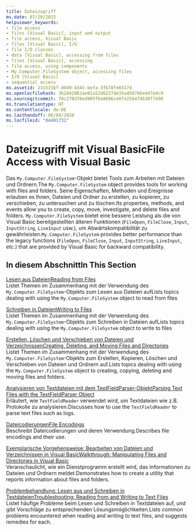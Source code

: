 ```yaml
---
title: Dateizugriff
ms.date: 07/20/2015
helpviewer_keywords:
- file access
- files [Visual Basic], input and output
- file access, Visual Basic
- files [Visual Basic], I/O
- file I/O classes
- data [Visual Basic], accessing from files
- files [Visual Basic], accessing
- file access, using components
- My.Computer.FileSystem object, accessing files
- I/O [Visual Basic]
- sequential access
ms.assetid: 231533bf-d049-4345-befa-3fb78fe6517d
ms.openlocfilehash: 3b2042862ae81a52d62374e35a456766ed47edc9
ms.sourcegitcommit: f8c270376ed905f6a8896ce0fe25b4f4b38ff498
ms.translationtype: HT
ms.contentlocale: de-DE
ms.lasthandoff: 06/04/2020
ms.locfileid: "84401731"
---
```

# <a name="file-access-with-visual-basic"></a><span data-ttu-id="d7894-102">Dateizugriff mit Visual Basic</span><span class="sxs-lookup"><span data-stu-id="d7894-102">File Access with Visual Basic</span></span>

<span data-ttu-id="d7894-103">Das `My.Computer.FileSystem`-Objekt bietet Tools zum Arbeiten mit Dateien und Ordnern.</span><span class="sxs-lookup"><span data-stu-id="d7894-103">The `My.Computer.FileSystem` object provides tools for working with files and folders.</span></span> <span data-ttu-id="d7894-104">Seine Eigenschaften, Methoden und Ereignisse erlauben es Ihnen, Dateien und Ordner zu erstellen, zu kopieren, zu verschieben, zu untersuchen und zu löschen.</span><span class="sxs-lookup"><span data-stu-id="d7894-104">Its properties, methods, and events allow you to create, copy, move, investigate, and delete files and folders.</span></span> <span data-ttu-id="d7894-105">`My.Computer.FileSystem` bietet eine bessere Leistung als die von Visual Basic bereitgestellten älteren Funktionen (`FileOpen`, `FileClose`, `Input`, `InputString`, `LineInput` usw.), um Abwärtskompatibilität zu gewährleisten.</span><span class="sxs-lookup"><span data-stu-id="d7894-105">`My.Computer.FileSystem` provides better performance than the legacy functions (`FileOpen`, `FileClose`, `Input`, `InputString`, `LineInput`, etc.) that are provided by Visual Basic for backward compatibility.</span></span>  
  
## <a name="in-this-section"></a><span data-ttu-id="d7894-106">In diesem Abschnitt</span><span class="sxs-lookup"><span data-stu-id="d7894-106">In This Section</span></span>  

 [<span data-ttu-id="d7894-107">Lesen aus Dateien</span><span class="sxs-lookup"><span data-stu-id="d7894-107">Reading from Files</span></span>](reading-from-files.md)  
 <span data-ttu-id="d7894-108">Listet Themen im Zusammenhang mit der Verwendung des `My.Computer.FileSystem`-Objekts zum Lesen aus Dateien auf</span><span class="sxs-lookup"><span data-stu-id="d7894-108">Lists topics dealing with using the `My.Computer.FileSystem` object to read from files</span></span>  
  
 [<span data-ttu-id="d7894-109">Schreiben in Dateien</span><span class="sxs-lookup"><span data-stu-id="d7894-109">Writing to Files</span></span>](writing-to-files.md)  
 <span data-ttu-id="d7894-110">Listet Themen im Zusammenhang mit der Verwendung des `My.Computer.FileSystem`-Objekts zum Schreiben in Dateien auf</span><span class="sxs-lookup"><span data-stu-id="d7894-110">Lists topics dealing with using the `My.Computer.FileSystem` object to write to files</span></span>  
  
 [<span data-ttu-id="d7894-111">Erstellen, Löschen und Verschieben von Dateien und Verzeichnissen</span><span class="sxs-lookup"><span data-stu-id="d7894-111">Creating, Deleting, and Moving Files and Directories</span></span>](creating-deleting-and-moving-files-and-directories.md)  
 <span data-ttu-id="d7894-112">Listet Themen im Zusammenhang mit der Verwendung des `My.Computer.FileSystem`-Objekts zum Erstellen, Kopieren, Löschen und Verschieben von Dateien und Ordnern auf.</span><span class="sxs-lookup"><span data-stu-id="d7894-112">Lists topics dealing with using the `My.Computer.FileSystem` object to creating, copying, deleting and moving files and folders.</span></span>  
  
 [<span data-ttu-id="d7894-113">Analysieren von Textdateien mit dem TextFieldParser-Objekt</span><span class="sxs-lookup"><span data-stu-id="d7894-113">Parsing Text Files with the TextFieldParser Object</span></span>](parsing-text-files-with-the-textfieldparser-object.md)  
 <span data-ttu-id="d7894-114">Erläutert, wie `TextFieldReader` verwendet wird, um Textdateien wie z.B. Protokolle zu analysieren.</span><span class="sxs-lookup"><span data-stu-id="d7894-114">Discusses how to use the `TextFieldReader` to parse text files such as logs.</span></span>  
  
 [<span data-ttu-id="d7894-115">Dateicodierungen</span><span class="sxs-lookup"><span data-stu-id="d7894-115">File Encodings</span></span>](file-encodings.md)  
 <span data-ttu-id="d7894-116">Beschreibt Dateicodierungen und deren Verwendung.</span><span class="sxs-lookup"><span data-stu-id="d7894-116">Describes file encodings and their use.</span></span>  
  
 [<span data-ttu-id="d7894-117">Exemplarische Vorgehensweise: Bearbeiten von Dateien und Verzeichnissen in Visual Basic</span><span class="sxs-lookup"><span data-stu-id="d7894-117">Walkthrough: Manipulating Files and Directories in Visual Basic</span></span>](walkthrough-manipulating-files-and-directories.md)  
 <span data-ttu-id="d7894-118">Veranschaulicht, wie ein Dienstprogramm erstellt wird, das Informationen zu Dateien und Ordnern meldet.</span><span class="sxs-lookup"><span data-stu-id="d7894-118">Demonstrates how to create a utility that reports information about files and folders.</span></span>  
  
 [<span data-ttu-id="d7894-119">Problembehandlung: Lesen aus und Schreiben in Textdateien</span><span class="sxs-lookup"><span data-stu-id="d7894-119">Troubleshooting: Reading from and Writing to Text Files</span></span>](troubleshooting-reading-from-and-writing-to-text-files.md)  
 <span data-ttu-id="d7894-120">Listet häufige Probleme beim Lesen und Schreiben in Textdateien auf, und gibt Vorschläge zu entsprechenden Lösungsmöglichkeiten.</span><span class="sxs-lookup"><span data-stu-id="d7894-120">Lists common problems encountered when reading and writing to text files, and suggests remedies for each.</span></span>
